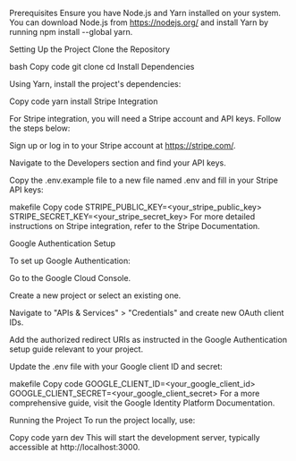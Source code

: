 Prerequisites
Ensure you have Node.js and Yarn installed on your system. You can download Node.js from https://nodejs.org/ and install Yarn by running npm install --global yarn.

Setting Up the Project
Clone the Repository

bash
Copy code
git clone <your-project-repository-url>
cd <your-project-directory>
Install Dependencies

Using Yarn, install the project's dependencies:

Copy code
yarn install
Stripe Integration

For Stripe integration, you will need a Stripe account and API keys. Follow the steps below:

Sign up or log in to your Stripe account at https://stripe.com/.

Navigate to the Developers section and find your API keys.

Copy the .env.example file to a new file named .env and fill in your Stripe API keys:

makefile
Copy code
STRIPE_PUBLIC_KEY=<your_stripe_public_key>
STRIPE_SECRET_KEY=<your_stripe_secret_key>
For more detailed instructions on Stripe integration, refer to the Stripe Documentation.

Google Authentication Setup

To set up Google Authentication:

Go to the Google Cloud Console.

Create a new project or select an existing one.

Navigate to "APIs & Services" > "Credentials" and create new OAuth client IDs.

Add the authorized redirect URIs as instructed in the Google Authentication setup guide relevant to your project.

Update the .env file with your Google client ID and secret:

makefile
Copy code
GOOGLE_CLIENT_ID=<your_google_client_id>
GOOGLE_CLIENT_SECRET=<your_google_client_secret>
For a more comprehensive guide, visit the Google Identity Platform Documentation.

Running the Project
To run the project locally, use:

Copy code
yarn dev
This will start the development server, typically accessible at http://localhost:3000.
